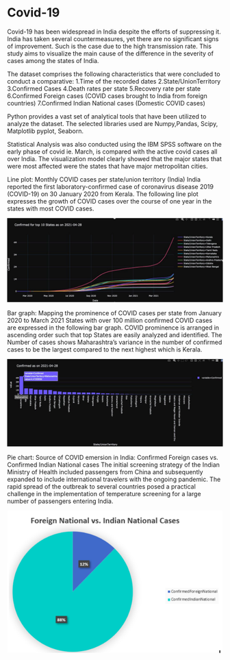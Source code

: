 # Covid-19
Covid-19 has been widespread in India despite the efforts of suppressing it. India has taken several countermeasures, yet there are no significant signs of improvement. Such is the case due to the high transmission rate. This study aims to visualize the main cause of the difference in the severity of cases among the states of India. 

The dataset comprises the following characteristics that were concluded to conduct a comparative:
1.Time of the recorded dates
2.State/UnionTerritory
3.Confirmed Cases
4.Death rates per state
5.Recovery rate per state
6.Confirmed Foreign cases (COVID cases brought to India from foreign countries)
7.Confirmed Indian National cases (Domestic COVID cases)

Python provides a vast set of analytical tools that have been utilized to analyze the dataset. The selected libraries used are​ Numpy,​ Pandas, ​Scipy, ​Matplotlib pyplot, Seaborn​.  

Statistical Analysis was also conducted using the IBM SPSS software on the early phase of covid ie. March, is compared with the active covid cases all over India. The visualization model clearly showed that the major states that were most affected were the states that have major metropolitan cities.

Line plot: Monthly COVID cases per state/union territory (India)
India reported the first laboratory-confirmed case of coronavirus disease 2019 (COVID-19) on 30 January 2020 from Kerala. The following line plot expresses the growth of COVID cases over the course of one year in the states with most COVID cases. 

![](line.png)

Bar graph: Mapping the prominence of COVID cases per state from January 2020 to March 2021
States with over 100 million confirmed COVID cases are expressed in the following bar graph. COVID prominence is arranged in ascending order such that top States are easily analyzed and identified.​ The Number of cases shows Maharashtra’s variance in the number of confirmed cases to be the largest compared to the next highest which is Kerala.

![](bar.png)

Pie chart: Source of COVID emersion in India: Confirmed Foreign cases vs. Confirmed Indian National cases
The initial screening strategy of the Indian Ministry of Health included passengers from China and subsequently expanded to include international travelers with the ongoing pandemic. The rapid spread of the outbreak to several countries posed a practical challenge in the implementation of temperature screening for a large number of passengers entering India.

![](pie.png)


